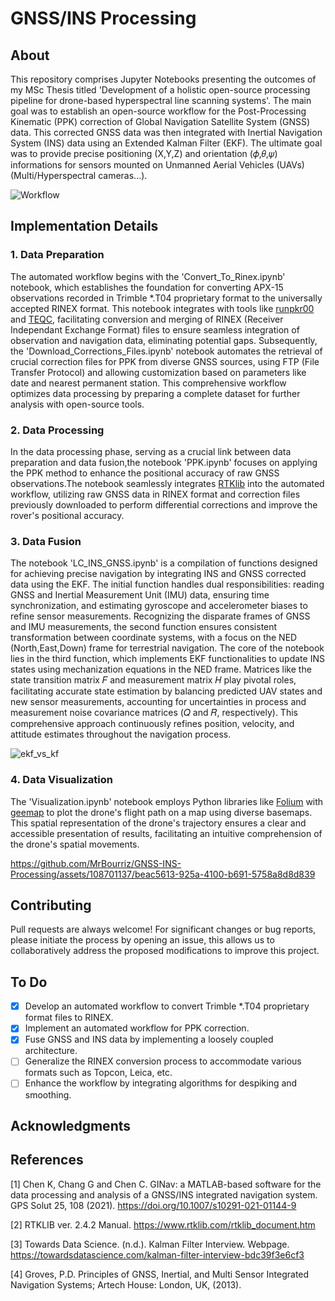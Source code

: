 # GNSS/INS Processing

## About

This repository comprises Jupyter Notebooks presenting the outcomes of my MSc Thesis titled 'Development of a holistic open-source processing pipeline for drone-based hyperspectral line scanning systems'. The main goal was to establish an open-source workflow for the Post-Processing Kinematic (PPK) correction of Global Navigation Satellite System (GNSS) data. This corrected GNSS data was then integrated with Inertial Navigation System (INS) data using an Extended Kalman Filter (EKF). The ultimate goal was to provide precise positioning (X,Y,Z) and orientation (𝜙,𝜃,𝜓) informations for sensors mounted on Unmanned Aerial Vehicles (UAVs) (Multi/Hyperspectral cameras...).

![Workflow](https://github.com/MrBourriz/GNSS-INS-Processing/assets/108701137/c063b786-23e8-4fb9-a530-abd346244743)

## Implementation Details
### 1. Data Preparation
The automated workflow begins with the 'Convert_To_Rinex.ipynb' notebook, which establishes the foundation for converting APX-15 observations recorded in Trimble *.T04 proprietary format to the universally accepted RINEX format. This notebook integrates with tools like [runpkr00](https://kb.unavco.org/article/trimble-runpkr00-latest-versions-744.html) and [TEQC](https://www.unavco.org/software/data-processing/teqc/teqc.html), facilitating conversion and merging of RINEX (Receiver Independant Exchange Format) files to ensure seamless integration of observation and navigation data, eliminating potential gaps. Subsequently, the 'Download_Corrections_Files.ipynb' notebook automates the retrieval of crucial correction files for PPK from diverse GNSS sources, using FTP (File Transfer Protocol) and allowing customization based on parameters like date and nearest permanent station. This comprehensive workflow optimizes data processing by preparing a complete dataset for further analysis with open-source tools.
### 2. Data Processing
In the data processing phase, serving as a crucial link between data preparation and data fusion,the notebook 'PPK.ipynb' focuses on applying the PPK method to enhance the positional accuracy of raw GNSS observations.The notebook seamlessly integrates [RTKlib](https://www.rtklib.com/) into the automated workflow, utilizing raw GNSS data in RINEX format and correction files previously downloaded to perform differential corrections and improve the rover's positional accuracy.
### 3. Data Fusion
The notebook 'LC_INS_GNSS.ipynb' is a compilation of functions designed for achieving precise navigation by integrating INS and GNSS corrected data using the EKF. The initial function handles dual responsibilities: reading GNSS and Inertial Measurement Unit (IMU) data, ensuring time synchronization, and estimating gyroscope and accelerometer biases to refine sensor measurements. Recognizing the disparate frames of GNSS and IMU measurements, the second function ensures consistent transformation between coordinate systems, with a focus on the NED (North,East,Down) frame for terrestrial navigation. The core of the notebook lies in the third function, which implements EKF functionalities to update INS states using mechanization equations in the NED frame. Matrices like the state transition matrix 𝐹 and measurement matrix 𝐻 play pivotal roles, facilitating accurate state estimation by balancing predicted UAV states and new sensor measurements, accounting for uncertainties in process and measurement noise covariance matrices (𝑄 and 𝑅, respectively). This comprehensive approach continuously refines position, velocity, and attitude estimates throughout the navigation process.

![ekf_vs_kf](https://github.com/MrBourriz/GNSS-INS-Processing/assets/108701137/b89de74a-9f71-43c1-834b-7cf910b9e72e)
### 4. Data Visualization
The 'Visualization.ipynb' notebook employs Python libraries like [Folium](https://python-visualization.github.io/folium/latest/) with [geemap](https://geemap.org/) to plot the drone's flight path on a map using diverse basemaps. This spatial representation of the drone's trajectory ensures a clear and accessible presentation of results, facilitating an intuitive comprehension of the drone's spatial movements.

https://github.com/MrBourriz/GNSS-INS-Processing/assets/108701137/beac5613-925a-4100-b691-5758a8d8d839

## Contributing
Pull requests are always welcome!
For significant changes or bug reports, please initiate the process by opening an issue, this allows us to collaboratively address the proposed modifications to improve this project. 

## To Do
- [x] Develop an automated workflow to convert Trimble *.T04 proprietary format files to RINEX.
- [x] Implement an automated workflow for PPK correction.
- [x] Fuse GNSS and INS data by implementing a loosely coupled architecture.
- [ ] Generalize the RINEX conversion process to accommodate various formats such as Topcon, Leica, etc.
- [ ] Enhance the workflow by integrating algorithms for despiking and smoothing.     

## Acknowledgments


## References

[1] Chen K, Chang G and Chen C. GINav: a MATLAB-based software for the data processing and analysis of a GNSS/INS integrated navigation system. GPS Solut 25, 108 (2021). https://doi.org/10.1007/s10291-021-01144-9

[2] RTKLIB ver. 2.4.2 Manual. https://www.rtklib.com/rtklib_document.htm

[3] Towards Data Science. (n.d.). Kalman Filter Interview. Webpage. https://towardsdatascience.com/kalman-filter-interview-bdc39f3e6cf3

[4] Groves, P.D. Principles of GNSS, Inertial, and Multi Sensor Integrated Navigation Systems; Artech House: London, UK, (2013).









